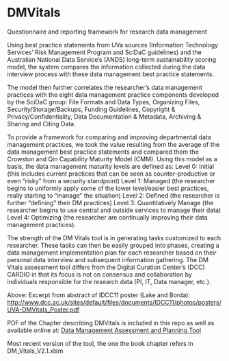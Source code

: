 # DMVitals
Questionnaire and reporting framework for research data management

Using best practice statements from UVa  sources (Information Technology Services’ Risk Management Program and SciDaC guidelines) and the Australian National Data Service’s (ANDS) long-term sustainability scoring model, the system compares the information collected during 
the data interview process with these data management best practice statements. 

The model then further correlates the researcher’s data management practices with the eight data management practice components developed by the SciDaC group: File Formats and Data Types, Organizing Files, Security/Storage/Backups, Funding Guidelines, Copyright 
& Privacy/Confidentiality, Data Documentation & Metadata, Archiving & Sharing and Citing Data. 

To provide a framework for comparing and improving departmental data management practices, we took the value resulting from the average of the data management best practice statements and compared them the Crowston and Qin Capability Maturity Model (CMM). Using this model as a basis, the data management maturity levels are defined as: 
Level 0: Initial (this includes current practices that can be seen as counter-productive or even “risky” from a security standpoint) Level 1: Managed (the researcher begins to uniformly apply some of the lower level/easier best practices, really starting to “manage” the situation)
Level 2: Defined (the researcher is further “defining” their DM practices) 
Level 3: Quantitatively Manage (the researcher begins to use central and outside services to manage their data)
Level 4: Optimizing (the researcher are continually improving their data management practices).

The strength of the DM Vitals tool is in generating tasks customized to each researcher. These tasks can then be easily 
grouped into phases, creating a data management implementation plan for each researcher based on their personal data interview and subsequent information gathering. The DM Vitals assessment tool differs from the Digital Curation Center’s (DCC) CARDIO in that its focus is not on consensus and collaboration by individuals responsible for the research data (PI, IT, Data manager, etc.). 

Above: Excerpt from abstract of IDCC11 poster (Lake and Borda): http://www.dcc.ac.uk/sites/default/files/documents/IDCC11/photos/posters/UVA-DMVitals_Poster.pdf

PDF of the Chapter describing DMVitals is included in this repo as well as available online at: [Data Management Assessment and Planning Tool](https://doi.org/10.18130/V3FB8T)

Most recent version of the tool, the one the book chapter refers in DM_Vitals_V2.1.xlsm
